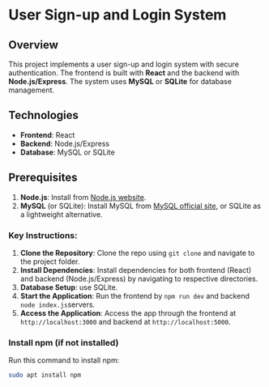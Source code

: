 # User Sign-up and Login System

## Overview
This project implements a user sign-up and login system with secure authentication. The frontend is built with **React** and the backend with **Node.js/Express**. The system uses **MySQL** or **SQLite** for database management.

## Technologies
- **Frontend**: React
- **Backend**: Node.js/Express
- **Database**: MySQL or SQLite

## Prerequisites
1. **Node.js**: Install from [Node.js website](https://nodejs.org/en/).
2. **MySQL** (or SQLite): Install MySQL from [MySQL official site](https://dev.mysql.com/downloads/installer/), or SQLite as a lightweight alternative.

### Key Instructions:
1. **Clone the Repository**: Clone the repo using `git clone` and navigate to the project folder.
2. **Install Dependencies**: Install dependencies for both frontend (React) and backend (Node.js/Express) by navigating to respective directories.
3. **Database Setup**:  use SQLite.
4. **Start the Application**: Run the frontend by `npm run dev` and backend  `node index.js`servers.
5. **Access the Application**: Access the app through the frontend at `http://localhost:3000` and backend at `http://localhost:5000`.

   
### Install npm (if not installed)
Run this command to install npm:
```bash
sudo apt install npm

